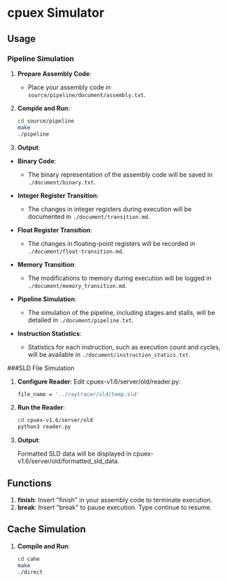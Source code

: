 # cpuex Simulator

## Usage

### Pipeline Simulation

1. **Prepare Assembly Code**:
   - Place your assembly code in `source/pipeline/document/assembly.txt`.

2. **Compile and Run**:
   ```bash
   cd source/pipeline
   make
   ./pipeline

3. **Output**:

- **Binary Code**:
  - The binary representation of the assembly code will be saved in `./document/binary.txt`.

- **Integer Register Transition**:
  - The changes in integer registers during execution will be documented in `./document/transition.md`.

- **Float Register Transition**:
  - The changes in floating-point registers will be recorded in `./document/float-transition.md`.

- **Memory Transition**:
  - The modifications to memory during execution will be logged in `./document/memory_transition.md`.

- **Pipeline Simulation**:
  - The simulation of the pipeline, including stages and stalls, will be detailed in `./document/pipeline.txt`.

- **Instruction Statistics**:
  - Statistics for each instruction, such as execution count and cycles, will be available in `./document/instruction_statics.txt`.



###SLD File Simulation

1. **Configure Reader**:
    Edit cpuex-v1.6/server/old/reader.py:
    ```bash
    file_name = '../raytracer/sld/temp.sld'

2. **Run the Reader**:
    ```bash
    cd cpuex-v1.6/server/old
    python3 reader.py

3. **Output**:

    Formatted SLD data will be displayed in cpuex-v1.6/server/old/formatted_sld_data.

## Functions

1. **finish**:
 Insert "finish" in your assembly code to terminate execution.
2. **break**:
 Insert "break" to pause execution. Type continue to resume.

## Cache Simulation

1. **Compile and Run**:
    ```bash
    cd cahe
    make
    ./direct

